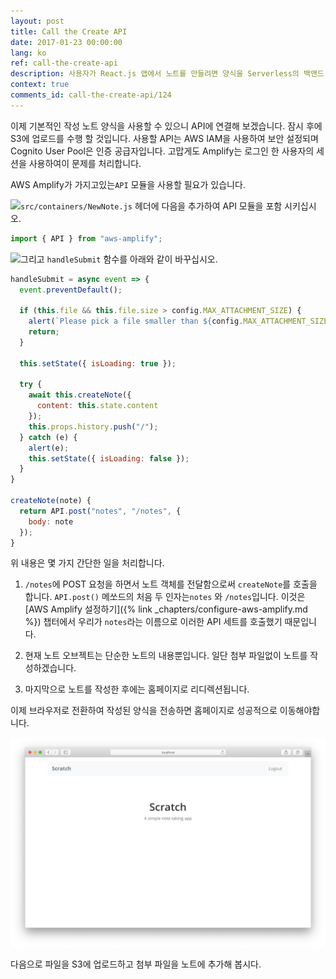 ```yaml
---
layout: post
title: Call the Create API
date: 2017-01-23 00:00:00
lang: ko
ref: call-the-create-api
description: 사용자가 React.js 앱에서 노트를 만들려면 양식을 Serverless의 백앤드 API에 연결해야합니다.이를 위해 AWS Amplify의 API 모듈을 사용합니다.
context: true
comments_id: call-the-create-api/124
---
```


이제 기본적인 작성 노트 양식을 사용할 수 있으니 API에 연결해 보겠습니다. 잠시 후에 S3에 업로드를 수행 할 것입니다. 사용할 API는 AWS IAM을 사용하여 보안 설정되며 Cognito User Pool은 인증 공급자입니다. 고맙게도 Amplify는 로그인 한 사용자의 세션을 사용하여이 문제를 처리합니다.

AWS Amplify가 가지고있는`API` 모듈을 사용할 필요가 있습니다.

<img class="code-marker" src="/assets/s.png" />`src/containers/NewNote.js` 헤더에 다음을 추가하여 API 모듈을 포함 시키십시오.

``` javascript
import { API } from "aws-amplify";
```

<img class="code-marker" src="/assets/s.png" />그리고 `handleSubmit` 함수를 아래와 같이 바꾸십시오.

``` javascript
handleSubmit = async event => {
  event.preventDefault();

  if (this.file && this.file.size > config.MAX_ATTACHMENT_SIZE) {
    alert(`Please pick a file smaller than ${config.MAX_ATTACHMENT_SIZE/1000000} MB.`);
    return;
  }

  this.setState({ isLoading: true });

  try {
    await this.createNote({
      content: this.state.content
    });
    this.props.history.push("/");
  } catch (e) {
    alert(e);
    this.setState({ isLoading: false });
  }
}

createNote(note) {
  return API.post("notes", "/notes", {
    body: note
  });
}
```

위 내용은 몇 가지 간단한 일을 처리합니다.

1. `/notes`에 POST 요청을 하면서 노트 객체를 전달함으로써 `createNote`를 호출을 합니다. `API.post()` 메쏘드의 처음 두 인자는`notes` 와 `/notes`입니다. 이것은 [AWS Amplify 설정하기]({% link _chapters/configure-aws-amplify.md %})  챕터에서 우리가 `notes`라는 이름으로 이러한 API 세트를 호출했기 때문입니다.

2. 현재 노트 오브젝트는 단순한 노트의 내용뿐입니다. 일단 첨부 파일없이 노트를 작성하겠습니다.

3. 마지막으로 노트를 작성한 후에는 홈페이지로 리디렉션됩니다.

이제 브라우저로 전환하여 작성된 양식을 전송하면 홈페이지로 성공적으로 이동해야합니다.

![새 노트 작성 스크린 샷](/assets/new-note-created.png)

다음으로 파일을 S3에 업로드하고 첨부 파일을 노트에 추가해 봅시다.

